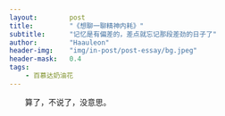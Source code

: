 ```yaml
---
layout:        post
title:         "《想聊一聊精神内耗》"
subtitle:      "记忆是有偏差的，差点就忘记那段差劲的日子了"
author:        "Haauleon"
header-img:    "img/in-post/post-essay/bg.jpeg"
header-mask:   0.4
tags:
    - 百慕达奶油花
---
```


&emsp;&emsp;算了，不说了，没意思。